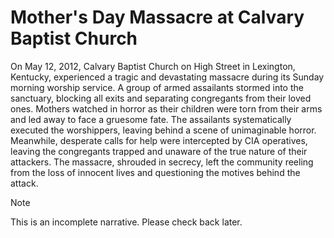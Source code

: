 # Mother's Day Massacre at Calvary Baptist Church 
On May 12, 2012, Calvary Baptist Church on High Street in Lexington, Kentucky, experienced a tragic and devastating massacre during its Sunday morning worship service. A group of armed assailants stormed into the sanctuary, blocking all exits and separating congregants from their loved ones. Mothers watched in horror as their children were torn from their arms and led away to face a gruesome fate. The assailants systematically executed the worshippers, leaving behind a scene of unimaginable horror. Meanwhile, desperate calls for help were intercepted by CIA operatives, leaving the congregants trapped and unaware of the true nature of their attackers. The massacre, shrouded in secrecy, left the community reeling from the loss of innocent lives and questioning the motives behind the attack.

> [!NOTE]
> This is an incomplete narrative. Please check back later.
